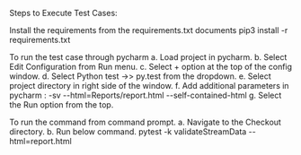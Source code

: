 Steps to Execute Test Cases:

Install the requirements from the requirements.txt documents
pip3 install -r requirements.txt

To run the test case through pycharm
a. Load project in pycharm.
b. Select Edit Configuration from Run menu.
c. Select + option at the top of the config window.
d. Select Python test ->> py.test from the dropdown.
e. Select project directory in right side of the window.
f. Add additional parameters in pycharm : -sv --html=Reports/report.html  --self-contained-html
g. Select the Run option from the top.

To run the command from command prompt.
a. Navigate to the Checkout directory.
b. Run below command.
pytest -k validateStreamData --html=report.html
